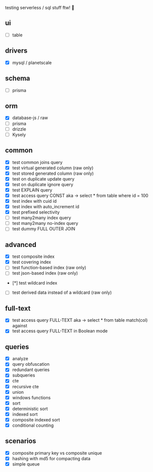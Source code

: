 testing serverless / sql stuff ftw! 🌌

## ui

- [ ] table

## drivers

- [x] mysql / planetscale

## schema

- [ ] prisma

## orm

- [x] database-js / raw
- [ ] prisma
- [ ] drizzle
- [ ] Kysely

## common

- [x] test common joins query
- [x] test virtual generated column (raw only)
- [x] test stored generated column (raw only)
- [x] test on duplicate update query
- [x] test on duplicate ignore query
- [x] test EXPLAIN query
- [x] test access query CONST aka -> select * from table where id = 100
- [x] test index with cuid id
- [x] test index with auto_increment id
- [x] test prefixed selectivity
- [ ] test many2many index query
- [ ] test many2many no-index query
- [ ] test dummy FULL OUTER JOIN

## advanced

- [x] test composite index
- [x] test covering index
- [ ] test function-based index (raw only)
- [ ] test json-based index (raw only)
- [*] test wildcard index
- [ ] test derived data instead of a wildcard (raw only)

## full-text

- [x] test access query FULL-TEXT aka -> select * from table match(col) against
- [x] test access query FULL-TEXT in Boolean mode

## queries

- [x] analyze
- [x] query obfuscation
- [x] redundant queries
- [x] subqueries
- [x] cte
- [x] recursive cte
- [x] union
- [x] windows functions
- [x] sort
- [x] deterministic sort
- [x] indexed sort
- [x] composite indexed sort
- [x] conditional counting

## scenarios

- [x] composite primary key vs composite unique
- [x] hashing with md5 for compacting data
- [x] simple queue
